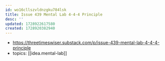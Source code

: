 ```yaml
---
id: wo16cllszvldnzgku784lsk
title: Issue 439 Mental Lab 4-4-4 Principle
desc: ''
updated: 1728922617580
created: 1728920382940
---
```


- https://threetimeswiser.substack.com/p/issue-439-mental-lab-4-4-4-principle
- topics: [[idea.mental-lab]]